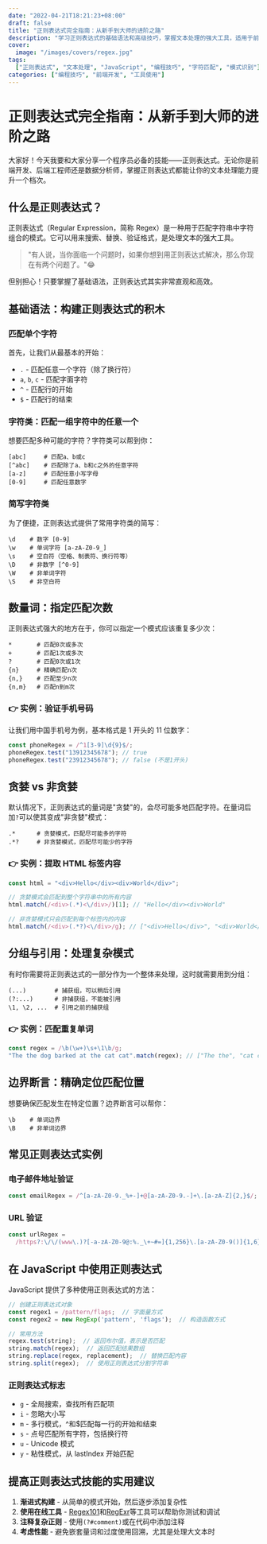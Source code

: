 ```yaml
---
date: "2022-04-21T18:21:23+08:00"
draft: false
title: "正则表达式完全指南：从新手到大师的进阶之路"
description: "学习正则表达式的基础语法和高级技巧，掌握文本处理的强大工具，适用于前端、后端和数据分析工作。"
cover:
  image: "/images/covers/regex.jpg"
tags:
  ["正则表达式", "文本处理", "JavaScript", "编程技巧", "字符匹配", "模式识别"]
categories: ["编程技巧", "前端开发", "工具使用"]
---
```


# 正则表达式完全指南：从新手到大师的进阶之路

大家好！今天我要和大家分享一个程序员必备的技能——正则表达式。无论你是前端开发、后端工程师还是数据分析师，掌握正则表达式都能让你的文本处理能力提升一个档次。

## 什么是正则表达式？

正则表达式（Regular Expression，简称 Regex）是一种用于匹配字符串中字符组合的模式。它可以用来搜索、替换、验证格式，是处理文本的强大工具。

> "有人说，当你面临一个问题时，如果你想到用正则表达式解决，那么你现在有两个问题了。"😂

但别担心！只要掌握了基础语法，正则表达式其实非常直观和高效。

## 基础语法：构建正则表达式的积木

### 匹配单个字符

首先，让我们从最基本的开始：

- `.` - 匹配任意一个字符（除了换行符）
- `a`, `b`, `c` - 匹配字面字符
- `^` - 匹配行的开始
- `$` - 匹配行的结束

### 字符类：匹配一组字符中的任意一个

想要匹配多种可能的字符？字符类可以帮到你：

```
[abc]     # 匹配a、b或c
[^abc]    # 匹配除了a、b和c之外的任意字符
[a-z]     # 匹配任意小写字母
[0-9]     # 匹配任意数字
```

### 简写字符类

为了便捷，正则表达式提供了常用字符类的简写：

```
\d    # 数字 [0-9]
\w    # 单词字符 [a-zA-Z0-9_]
\s    # 空白符（空格、制表符、换行符等）
\D    # 非数字 [^0-9]
\W    # 非单词字符
\S    # 非空白符
```

## 数量词：指定匹配次数

正则表达式强大的地方在于，你可以指定一个模式应该重复多少次：

```
*       # 匹配0次或多次
+       # 匹配1次或多次
?       # 匹配0次或1次
{n}     # 精确匹配n次
{n,}    # 匹配至少n次
{n,m}   # 匹配n到m次
```

### 👉 实例：验证手机号码

让我们用中国手机号为例，基本格式是 1 开头的 11 位数字：

```javascript
const phoneRegex = /^1[3-9]\d{9}$/;
phoneRegex.test("13912345678"); // true
phoneRegex.test("23912345678"); // false (不是1开头)
```

## 贪婪 vs 非贪婪

默认情况下，正则表达式的量词是"贪婪"的，会尽可能多地匹配字符。在量词后加`?`可以使其变成"非贪婪"模式：

```
.*      # 贪婪模式，匹配尽可能多的字符
.*?     # 非贪婪模式，匹配尽可能少的字符
```

### 👉 实例：提取 HTML 标签内容

```javascript
const html = "<div>Hello</div><div>World</div>";

// 贪婪模式会匹配到整个字符串中的所有内容
html.match(/<div>(.*)<\/div>/)[1]; // "Hello</div><div>World"

// 非贪婪模式只会匹配到每个标签内的内容
html.match(/<div>(.*?)<\/div>/g); // ["<div>Hello</div>", "<div>World</div>"]
```

## 分组与引用：处理复杂模式

有时你需要将正则表达式的一部分作为一个整体来处理，这时就需要用到分组：

```
(...)        # 捕获组，可以稍后引用
(?:...)      # 非捕获组，不能被引用
\1, \2, ...  # 引用之前的捕获组
```

### 👉 实例：匹配重复单词

```javascript
const regex = /\b(\w+)\s+\1\b/g;
"The the dog barked at the cat cat".match(regex); // ["The the", "cat cat"]
```

## 边界断言：精确定位匹配位置

想要确保匹配发生在特定位置？边界断言可以帮你：

```
\b    # 单词边界
\B    # 非单词边界
```

## 常见正则表达式实例

### 电子邮件地址验证

```javascript
const emailRegex = /^[a-zA-Z0-9._%+-]+@[a-zA-Z0-9.-]+\.[a-zA-Z]{2,}$/;
```

### URL 验证

```javascript
const urlRegex =
  /https?:\/\/(www\.)?[-a-zA-Z0-9@:%._\+~#=]{1,256}\.[a-zA-Z0-9()]{1,6}\b([-a-zA-Z0-9()@:%_\+.~#?&//=]*)/;
```

## 在 JavaScript 中使用正则表达式

JavaScript 提供了多种使用正则表达式的方法：

```javascript
// 创建正则表达式对象
const regex1 = /pattern/flags;  // 字面量方式
const regex2 = new RegExp('pattern', 'flags');  // 构造函数方式

// 常用方法
regex.test(string);  // 返回布尔值，表示是否匹配
string.match(regex);  // 返回匹配结果数组
string.replace(regex, replacement);  // 替换匹配内容
string.split(regex);  // 使用正则表达式分割字符串
```

### 正则表达式标志

- `g` - 全局搜索，查找所有匹配项
- `i` - 忽略大小写
- `m` - 多行模式，^和$匹配每一行的开始和结束
- `s` - 点号匹配所有字符，包括换行符
- `u` - Unicode 模式
- `y` - 粘性模式，从 lastIndex 开始匹配

## 提高正则表达式技能的实用建议

1. **渐进式构建** - 从简单的模式开始，然后逐步添加复杂性
2. **使用在线工具** - [Regex101](https://regex101.com/)和[RegExr](https://regexr.com/)等工具可以帮助你测试和调试
3. **注释复杂正则** - 使用`(?#comment)`或在代码中添加注释
4. **考虑性能** - 避免嵌套量词和过度使用回溯，尤其是处理大文本时

